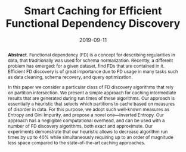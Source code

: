 ---
title: "Smart Caching for Efficient Functional Dependency Discovery"
authors: '<i>Anastasiia Birillo and Nikita Bobrov</i>'
status: "published"
collection: publications
permalink: /publications/2019-09-11-smart-caching
date: 2019-09-11
venue: "the proceedings of <b>ADBIS'19</b>"
level: 'C'
paperurl: 'https://doi.org/10.1007/978-3-030-30278-8_7'
counter_id: 'C2'
abstract: '<p><b>Abstract</b>. Functional dependency (FD) is a concept for describing regularities in data, that traditionally was used for schema normalization. Recently, a different problem has emerged: for a given dataset, find FDs that are contained in it. Efficient FD discovery is of great importance due to FD usage in many tasks such as data cleaning, schema recovery, and query optimization.</p><p>In this paper we consider a particular class of FD discovery algorithms that rely on partition intersection. We present a simple approach for caching intermediate results that are generated during run times of these algorithms. Our approach is essentially a heuristic that selects which partitions to cache based on measures of disorder in data. For this purpose, we adopt such well-known measures as Entropy and Gini Impurity, and propose a novel one—Inverted Entropy. Our approach has a negligible computational overhead, and can be used with a number of FD discovery algorithms, both exact and approximate. Our experiments demonstrate that our heuristic allows to decrease algorithm run times by up to 40% while simultaneously requiring up to an order of magnitude less space compared to the state-of-the-art caching approaches.</p>'
---